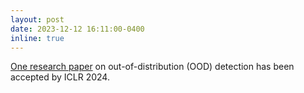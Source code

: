 ```yaml
---
layout: post
date: 2023-12-12 16:11:00-0400
inline: true
---
```

[One research paper](https://openreview.net/forum?id=1pSL2cXWoz) on out-of-distribution (OOD) detection has been accepted by ICLR 2024. 
